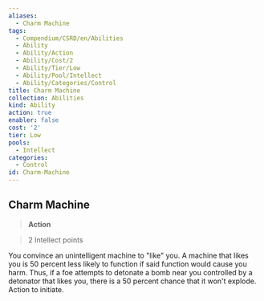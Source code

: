```yaml
---
aliases:
  - Charm Machine
tags:
  - Compendium/CSRD/en/Abilities
  - Ability
  - Ability/Action
  - Ability/Cost/2
  - Ability/Tier/Low
  - Ability/Pool/Intellect
  - Ability/Categories/Control
title: Charm Machine
collection: Abilities
kind: Ability
action: true
enabler: false
cost: '2'
tier: Low
pools:
  - Intellect
categories:
  - Control
id: Charm-Machine
---
```

## Charm Machine    
>**Action**    
>2 Intellect points  
    
You convince an unintelligent machine to "like" you. A machine that likes you is 50 percent less likely to function if said function would cause you harm. Thus, if a foe attempts to detonate a bomb near you controlled by a detonator that likes you, there is a 50 percent chance that it won't explode. Action to initiate.
